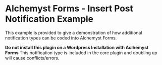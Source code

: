 # Alchemyst Forms - Insert Post Notification Example
This example is provided to give a demonstration of how additional notification types can be coded into Alchemyst Forms.

**Do not install this plugin on a Wordpress Installation with Aclhemyst Forms**
This notification type is included in the core plugin and doubling up will cause conflicts/errors.
